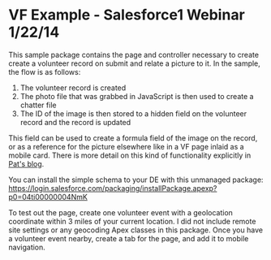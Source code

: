 # VF Example - Salesforce1 Webinar 1/22/14

This sample package contains the page and controller necessary to create create a volunteer record on submit and relate a picture to it. In the sample, the flow is as follows: 
1. The volunteer record is created
2. The photo file that was grabbed in JavaScript is then used to create a chatter file
3. The ID of the image is then stored to a hidden field on the volunteer record and the record is updated

This field can be used to create a formula field of the image on the record, or as a reference for the picture elsewhere like in a VF page inlaid as a mobile card. There is more detail on this kind of functionality explicitly in [Pat's blog](http://blogs.developerforce.com/developer-relations/2013/12/salesforce1-cures-the-app-boogie-fever.html). 

You can install the simple schema to your DE with this unmanaged package:
https://login.salesforce.com/packaging/installPackage.apexp?p0=04ti00000004NmK

To test out the page, create one volunteer event with a geolocation coordinate within 3 miles of your current location. I did not include remote site settings or any geocoding Apex classes in this package. Once you have a volunteer event nearby, create a tab for the page, and add it to mobile navigation. 
